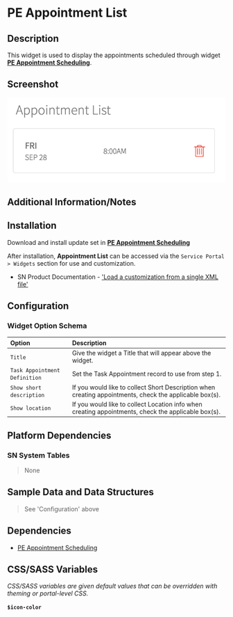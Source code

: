# PE Appointment List

## Description

This widget is used to display the appointments scheduled through widget **[PE Appointment Scheduling](https://github.com/platform-experience/serviceportal-widget-library/pe-appointment-scheduling)**.

## Screenshot

![PE appointment list](../images/pe-appointment-list.png)

## Additional Information/Notes


## Installation

Download and install update set in **[PE Appointment Scheduling](https://sc.service-now.com/snds?state=widget-detail&sys_id=612ff60adbbc6f403eb8f4bbaf96190a)**

After installation, **Appointment List** can be accessed via the `Service Portal > Widgets` section for use and customization.

* SN Product Documentation - ['Load a customization from a single XML file'](https://docs.servicenow.com/bundle/kingston-application-development/page/build/system-update-sets/task/t_SaveAnUpdateSetAsAnXMLFile.html)

## Configuration

### Widget Option Schema

| Option | Description |
| :--- | :--- |
| `Title` | Give the widget a Title that will appear above the widget. |
| `Task Appointment Definition` | Set the Task Appointment record to use from step 1. |
| `Show short description` | If you would like to collect Short Description when creating appointments, check the applicable box(s). |
| `Show location` | If you would like to collect Location info when creating appointments, check the applicable box(s). |



## Platform Dependencies

### SN System Tables

> None

## Sample Data and Data Structures

> See 'Configuration' above

## Dependencies

* [PE Appointment Scheduling](https://sc.service-now.com/snds?state=widget-detail&sys_id=612ff60adbbc6f403eb8f4bbaf96190a)


## CSS/SASS Variables

_CSS/SASS variables are given default values that can be overridden with theming or portal-level CSS._

**`$icon-color`**

